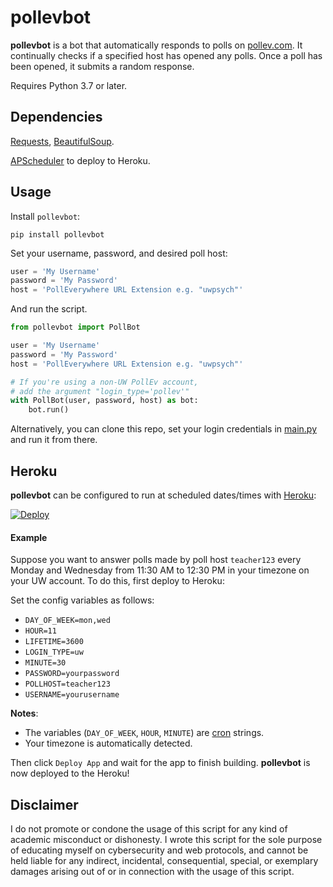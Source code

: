# pollevbot

**pollevbot** is a bot that automatically responds to polls on [pollev.com](https://pollev.com/). 
It continually checks if a specified host has opened any polls. Once a poll has been opened, 
it submits a random response. 

Requires Python 3.7 or later.
## Dependencies

[Requests](https://pypi.org/project/requests/), 
[BeautifulSoup](https://pypi.org/project/beautifulsoup4/). 

[APScheduler](https://pypi.org/project/APScheduler/) to deploy to Heroku.

## Usage

Install `pollevbot`:
```
pip install pollevbot
```

Set your username, password, and desired poll host:
```python
user = 'My Username'
password = 'My Password'
host = 'PollEverywhere URL Extension e.g. "uwpsych"'
```

And run the script.
```python
from pollevbot import PollBot

user = 'My Username'
password = 'My Password'
host = 'PollEverywhere URL Extension e.g. "uwpsych"'

# If you're using a non-UW PollEv account,
# add the argument "login_type='pollev'"
with PollBot(user, password, host) as bot:
    bot.run()
```
Alternatively, you can clone this repo, set your login credentials in 
[main.py](pollevbot/main.py) and run it from there.

## Heroku

**pollevbot** can be configured to run at scheduled dates/times with [Heroku](http://heroku.com/):

[![Deploy](https://www.herokucdn.com/deploy/button.svg)](https://heroku.com/deploy?template=https://github.com/danielqiang/pollevbot)

#### Example ####

Suppose you want to answer polls made by poll host `teacher123` every Monday and Wednesday 
from 11:30 AM to 12:30 PM in your timezone on your UW account. To do this, first deploy to Heroku:


Set the config variables as follows:

* `DAY_OF_WEEK=mon,wed`
* `HOUR=11`
* `LIFETIME=3600`
* `LOGIN_TYPE=uw`
* `MINUTE=30`
* `PASSWORD=yourpassword`
* `POLLHOST=teacher123`
* `USERNAME=yourusername`

**Notes**: 

* The variables (`DAY_OF_WEEK`, `HOUR`, `MINUTE`) are 
[cron](https://apscheduler.readthedocs.io/en/stable/modules/triggers/cron.html) strings.
* Your timezone is automatically detected.

Then click `Deploy App` and wait for the app to finish building. 
**pollevbot** is now deployed to the Heroku! 

## Disclaimer

I do not promote or condone the usage of this script for any kind of academic misconduct 
or dishonesty. I wrote this script for the sole purpose of educating myself on cybersecurity 
and web protocols, and cannot be held liable for any indirect, incidental, consequential, 
special, or exemplary damages arising out of or in connection with the usage of this script.
